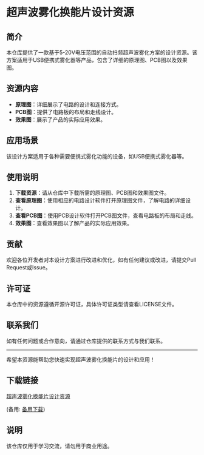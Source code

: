 # 超声波雾化换能片设计资源

## 简介
本仓库提供了一款基于5-20V电压范围的自动扫频超声波雾化方案的设计资源。该方案适用于USB便携式雾化器等产品，包含了详细的原理图、PCB图以及效果图。

## 资源内容
- **原理图**：详细展示了电路的设计和连接方式。
- **PCB图**：提供了电路板的布局和走线设计。
- **效果图**：展示了产品的实际应用效果。

## 应用场景
该设计方案适用于各种需要便携式雾化功能的设备，如USB便携式雾化器等。

## 使用说明
1. **下载资源**：请从仓库中下载所需的原理图、PCB图和效果图文件。
2. **查看原理图**：使用相应的电路设计软件打开原理图文件，了解电路的详细设计。
3. **查看PCB图**：使用PCB设计软件打开PCB图文件，查看电路板的布局和走线。
4. **效果图**：查看效果图以了解产品的实际应用效果。

## 贡献
欢迎各位开发者对本设计方案进行改进和优化，如有任何建议或改进，请提交Pull Request或Issue。

## 许可证
本仓库中的资源遵循开源许可证，具体许可证类型请查看LICENSE文件。

## 联系我们
如有任何问题或合作意向，请通过仓库提供的联系方式与我们联系。

---

希望本资源能帮助您快速实现超声波雾化换能片的设计和应用！

## 下载链接
[超声波雾化换能片设计资源](https://pan.quark.cn/s/997a43771f07) 

(备用: [备用下载](https://pan.baidu.com/s/1oiYPdnpuhYckZnYfJsWeAA?pwd=1234))

## 说明

该仓库仅用于学习交流，请勿用于商业用途。
